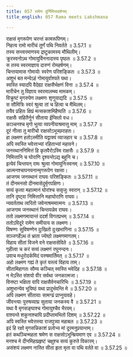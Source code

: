 ```yaml
---
title: 057 रामेण दुर्निमित्तदर्शनम्
title_english: 057 Rama meets Lakshmana

---
```

<div class="audioEmbed"  caption="श्रीराम-हरिसीताराममूर्ति-घनपाठिभ्यां वचनम्" src="https://archive.org/download/Ramayana-recitation-Sriram-harisItArAmamUrti-Ghanapaati-v2/Kanda_3/Kanda_3_ARK-057-Ramena_Durnimiththa_Darshanam.mp3"></div>

राक्षसं मृगरूपेण चरन्तं कामरूपिणम्।  
निहत्य रामो मारीचं तूर्णं पथि निवर्तते ॥ 3.57.1 ॥   
तस्य सन्त्वरमाणस्य द्रष्टुकामस्य मौथिलीम्।  
क्रूरस्वनोऽथ गोमायुर्विननादास्य पृष्ठतः ॥ 3.57.2 ॥   
स तस्य स्वरमाज्ञाय दारुणं रोमहर्षणम्।  
चिन्तयामास गोमायोः स्वरेण परिशङ्कितः ॥ 3.57.3 ॥   
अशुभं बत मन्येऽहं गोमायुर्वाश्यते यथा।  
स्वस्ति स्यादपि वैदेह्या राक्षसैर्भक्षणं विना ॥ 3.57.4 ॥   
मारीचेन तु विज्ञाय स्वरमालम्ब्य मामकम्।  
विक्रुष्टं मृगरुपेण लक्ष्मणः शृणुयाद्यदि ॥ 3.57.5 ॥   
स सौमित्रिः स्वरं श्रुत्वा तां च हित्वा च मैथिलम्।  
तयैव प्रहितः क्षिप्रं मत्सकाशमिहैष्यति ॥ 3.57.6 ॥   
राक्षसैः सहितैर्नूनं सीताया ईप्सितो वधः।  
काञ्चनश्च मृगो भूत्वा व्यपनीयाश्रमात्तु माम् ॥ 3.57.7 ॥   
दूरं नीत्वा तु मारीचो राक्षसोऽभूच्छराहतः।  
हा लक्ष्मण हतोऽस्मीति यद्वाक्यं व्याजहार च ॥ 3.57.8 ॥   
अपि स्वस्ति भवेत्ताभ्यां रहिताभ्यां महावने।  
जनस्थाननिमित्तं हि कृतवैरोऽस्मि राक्षसैः ॥ 3.57.9 ॥   
निमित्तानि च घोराणि दृश्यन्तेऽद्य बहूनि च।  
इत्येवं चिन्तयन् रामः श्रुत्वा गोमायुनिःस्वनम् ॥ 3.57.10 ॥   
आत्मनश्चापनयनान्मृगरूपेण रक्षसा।  
आजगम जनस्थानं राघवः परिशङ्कितः ॥ 3.57.11 ॥   
तं दीनमनसो दीनमासेदुर्मृगपक्षिणः।  
सव्यं कृत्वा महात्मानं घोरांश्च ससृजुः स्वरान् ॥ 3.57.12 ॥   
तानि दृष्ट्वा निमित्तानि महाघोराणि राघवः।  
न्यवर्तताथ त्वरितो जवेनाश्रममात्मनः ॥ 3.57.13 ॥   
आजगाम जनस्थानं चिन्तयन्नेव राघवः।  
ततो लक्ष्मणमायान्तं ददर्श विगतप्रभम् ॥ 3.57.14 ॥   
ततोऽविदूरे रामेण समीयाय स लक्ष्मणः।  
विषण्णः सुविषण्णेन दुःखितो दुःखभागिना ॥ 3.57.15 ॥   
सञ्जगर्हेऽथ तं भ्राता ज्येष्ठो लक्ष्मणमागतम्।  
विहाय सीतां विजने वने राक्षससेविते ॥ 3.57.16 ॥   
गृहीत्वा च करं सव्यं लक्ष्मणं रघुनन्दनः।  
उवाच मधुरोदर्कमिदं परुषमार्तिमत् ॥ 3.57.17 ॥   
अहो लक्ष्मण गह्यं ते कृतं यस्त्वं विहाय ताम्।  
सीतामिहागतः सौम्य कञ्चित् स्वस्ति भवेदिह ॥ 3.57.18 ॥   
न मेऽस्ति संशयो वीर सर्वथा जनकात्मजा।  
विनष्टा भक्षिता वापि राक्षसैर्वनचारिभिः ॥ 3.57.19 ॥   
अशुभान्येव भूयिष्ठं यथा प्रादुर्भवन्ति मे ॥ 3.57.20 ॥   
अपि लक्ष्मण सीतायाः सामग्य्रं प्राप्नुयावहे।  
जीवन्त्याः पुरुषव्याघ्र सुताया जनकस्य वै ॥ 3.57.21 ॥   
यथा वै मृगसङ्घाश्च गोमायुश्चैव भैरवम्।  
वाश्यन्ते शकुनाश्चापि प्रदीप्तामभितो दिशम् ॥ 3.57.22 ॥   
अपि स्वस्ति भवेत्तस्या राजपुत्र्या महाबल ॥ 3.57.23 ॥   
इदं हि रक्षो मृगसन्निकाशं प्रलोभ्य मां दूरमनुप्रयान्तम्।  
हतं कथञ्चिन्महता श्रमेण स राक्षसोऽभून्म्रियमाण एव ॥ 3.57.24 ॥   
मनश्च मे दीनमिहाप्रहृष्टं चक्षुश्च सव्यं कुरुते विकारम्।  
असंशयं लक्ष्मण नास्ति सीता हृता मृता वा पथि वर्तते वा ॥ 3.57.25 ॥   